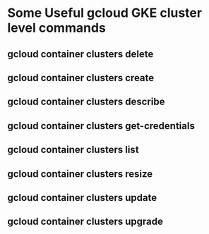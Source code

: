 

# Some Useful gcloud GKE cluster level commands

##  gcloud container clusters delete
##  gcloud container clusters create
##  gcloud container clusters describe
##  gcloud container clusters get-credentials
##  gcloud container clusters list
##  gcloud container clusters resize
##  gcloud container clusters update
##  gcloud container clusters upgrade


